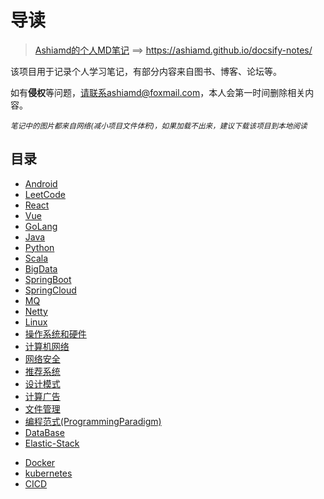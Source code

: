 #  导读

> [Ashiamd的个人MD笔记](https://ashiamd.github.io/docsify-notes/) ==> https://ashiamd.github.io/docsify-notes/

该项目用于记录个人学习笔记，有部分内容来自图书、博客、论坛等。

如有**侵权**等问题，请联系ashiamd@foxmail.com，本人会第一时间删除相关内容。

*<small>笔记中的图片都来自网络(减小项目文件体积)，如果加载不出来，建议下载该项目到本地阅读</small>*

## 目录

* [Android](https://ashiamd.github.io/docsify-notes/#/study/Android/README.md)
* [LeetCode](https://ashiamd.github.io/docsify-notes/#/study/LeetCode_Study/README.md)
* [React](https://ashiamd.github.io/docsify-notes/#/study/React/README.md)
* [Vue](https://ashiamd.github.io/docsify-notes/#/study/Vue/README.md)
* [GoLang](https://ashiamd.github.io/docsify-notes/#/study/GoLang/README.md)
* [Java](https://ashiamd.github.io/docsify-notes/#/study/Java/README.md)
* [Python](https://ashiamd.github.io/docsify-notes/#/study/Python/README.md)
* [Scala](https://ashiamd.github.io/docsify-notes/#/study/Scala/README.md)
* [BigData](https://ashiamd.github.io/docsify-notes/#/study/BigData/README.md)
* [SpringBoot](https://ashiamd.github.io/docsify-notes/#/study/SpringBoot/README.md)
* [SpringCloud](https://ashiamd.github.io/docsify-notes/#/study/SpringCloud/README.md)
* [MQ](https://ashiamd.github.io/docsify-notes/#/study/MQ/README.md)
* [Netty](https://ashiamd.github.io/docsify-notes/#/study/Netty/README.md)
* [Linux](https://ashiamd.github.io/docsify-notes/#/study/Linux/README.md)
* [操作系统和硬件](https://ashiamd.github.io/docsify-notes/#/study/操作系统和硬件/README)
* [计算机网络](https://ashiamd.github.io/docsify-notes/#/study/计算机网络/README.md)
* [网络安全](https://ashiamd.github.io/docsify-notes/#/study/网络安全/README.md)
* [推荐系统](https://ashiamd.github.io/docsify-notes/#/study/推荐系统/README.md)
* [设计模式](https://ashiamd.github.io/docsify-notes/#/study/设计模式/README.md)
* [计算广告](https://ashiamd.github.io/docsify-notes/#/study/计算广告/README.md)
* [文件管理](https://ashiamd.github.io/docsify-notes/#/study/文件管理/README.md)
* [编程范式(ProgrammingParadigm)](https://ashiamd.github.io/docsify-notes/#/study/编程范式(ProgrammingParadigm)/README.md)
* [DataBase](https://ashiamd.github.io/docsify-notes/#/study/DataBase/README.md)
* [Elastic-Stack](https://ashiamd.github.io/docsify-notes/#/study/Elastic-Stack/README.md)

+ [Docker](https://ashiamd.github.io/docsify-notes/#/study/Docker/README.md)
+ [kubernetes](https://ashiamd.github.io/docsify-notes/#/study/kubernetes/README.md)
+ [CICD](https://ashiamd.github.io/docsify-notes/#/study/CICD/README.md)